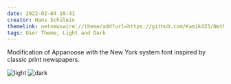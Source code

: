 ```yaml
---
date: 2022-02-04 10:41
creator: Hans Schülein
themelink: netnewswire://theme/add?url=https://github.com/Kamik423/NetNewsWire-Themes/raw/main/default-themes/Default_/Default_.nnwtheme.zip
tags: User Theme, Light and Dark
---
```


Modification of Appanoose with the New York system font inspired by classic print newspapers.

![light](Druckpresse/Druckpresse-light.png)
![dark](Druckpresse/Druckpresse-dark.png)